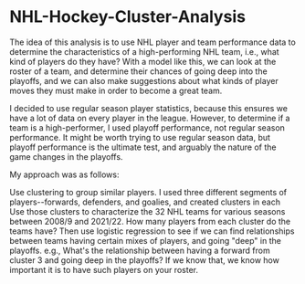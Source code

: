 # NHL-Hockey-Cluster-Analysis

The idea of this analysis is to use NHL player and team performance data to determine the characteristics of a high-performing NHL team, i.e., what kind of players do they have? With a model like this, we can look at the roster of a team, and determine their chances of going deep into the playoffs, and we can also make suggestions about what kinds of player moves they must make in order to become a great team.

I decided to use regular season player statistics, because this ensures we have a lot of data on every player in the league. However, to determine if a team is a high-performer, I used playoff performance, not regular season performance. It might be worth trying to use regular season data, but playoff performance is the ultimate test, and arguably the nature of the game changes in the playoffs.

My approach was as follows:

Use clustering to group similar players. I used three different segments of players--forwards, defenders, and goalies, and created clusters in each
Use those clusters to characterize the 32 NHL teams for various seasons between 2008/9 and 2021/22. How many players from each cluster do the teams have?
Then use logistic regression to see if we can find relationships between teams having certain mixes of players, and going "deep" in the playoffs. e.g., What's the relationship between having a forward from cluster 3 and going deep in the playoffs? If we know that, we know how important it is to have such players on your roster.
